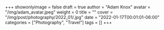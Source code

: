 +++
showonlyimage = false
draft = true
author = "Adam Knox"
avatar = "/img/adam_avatar.jpeg"
weight = 0
title = ""
cover = "/img/post/photography/2022_01/.jpg"
date = "2022-01-17T00:01:01-06:00"
categories = ["Photography", "Travel"]
tags = []
+++
<!--more-->
